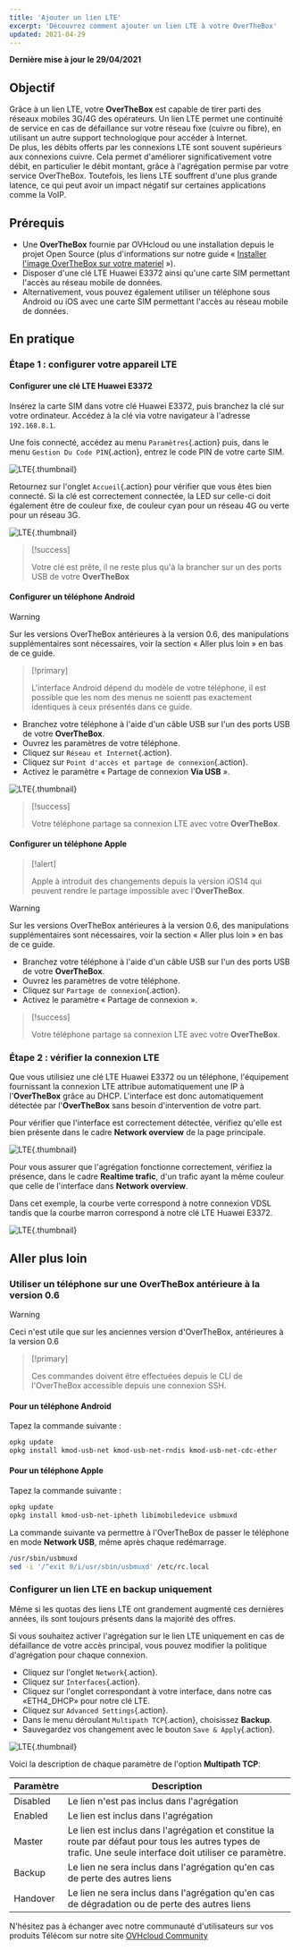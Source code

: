 ```yaml
---
title: 'Ajouter un lien LTE'
excerpt: 'Découvrez comment ajouter un lien LTE à votre OverTheBox'
updated: 2021-04-29
---
```


**Dernière mise à jour le 29/04/2021**

## Objectif

Grâce à un lien LTE, votre **OverTheBox** est capable de tirer parti des réseaux mobiles 3G/4G des opérateurs.
Un lien LTE permet une continuité de service en cas de défaillance sur votre réseau fixe (cuivre ou fibre), en utilisant un autre support technologique pour accéder à Internet.
<br>De plus, les débits offerts par les connexions LTE sont souvent supérieurs aux connexions cuivre. Cela permet d'améliorer significativement votre débit, en particulier le débit montant, grâce à l'agrégation permise par votre service OverTheBox.
Toutefois, les liens LTE souffrent d'une plus grande latence, ce qui peut avoir un impact négatif sur certaines applications comme la VoIP.

## Prérequis

- Une **OverTheBox** fournie par OVHcloud ou une installation depuis le projet Open Source (plus d'informations sur notre guide « [Installer l'image OverTheBox sur votre materiel](/pages/telecom/overthebox/advanced_installer_limage_overthebox_sur_votre_materiel) »).
- Disposer d'une clé LTE Huawei E3372 ainsi qu'une carte SIM permettant l'accès au réseau mobile de données.
- Alternativement, vous pouvez également utiliser un téléphone sous Android ou iOS avec une carte SIM permettant l'accès au réseau mobile de données.

## En pratique

### Étape 1 : configurer votre appareil LTE

#### Configurer une clé LTE Huawei E3372

Insérez la carte SIM dans votre clé Huawei E3372, puis branchez la clé sur votre ordinateur. Accédez à la clé via votre navigateur à l'adresse `192.168.8.1`.

Une fois connecté, accédez au menu `Paramètres`{.action} puis, dans le menu `Gestion Du Code PIN`{.action}, entrez le code PIN de votre carte SIM.

![LTE](images/lte-step1-1.png){.thumbnail}

Retournez sur l'onglet `Accueil`{.action} pour vérifier que vous êtes bien connecté. Si la clé est correctement connectée, la LED sur celle-ci doit également être de couleur fixe, de couleur cyan pour un réseau 4G ou verte pour un réseau 3G.

![LTE](images/lte-step1-2.png){.thumbnail}

> [!success]
>
> Votre clé est prête, il ne reste plus qu'à la brancher sur un des ports USB de votre **OverTheBox**
>

#### Configurer un téléphone Android

> [!warning]
>
> Sur les versions OverTheBox antérieures à la version 0.6, des manipulations supplémentaires sont nécessaires, voir la section « Aller plus loin » en bas de ce guide.
>

> [!primary]
>
> L'interface Android dépend du modèle de votre téléphone, il est possible que les nom des menus ne soientt pas exactement identiques à ceux présentés dans ce guide.
>

- Branchez votre téléphone à l'aide d'un câble USB sur l'un des ports USB de votre **OverTheBox**.
- Ouvrez les paramètres de votre téléphone.
- Cliquez sur `Réseau et Internet`{.action}.
- Cliquez sur `Point d'accès et partage de connexion`{.action}.
- Activez le paramètre « Partage de connexion **Via USB** ».

![LTE](images/lte-step1-3.jpg){.thumbnail}

> [!success]
>
> Votre téléphone partage sa connexion LTE avec votre **OverTheBox**.
>

#### Configurer un téléphone Apple

> [!alert]
>
> Apple à introduit des changements depuis la version iOS14 qui peuvent rendre le partage impossible avec l'**OverTheBox**.
>

> [!warning]
>
> Sur les versions OverTheBox antérieures à la version 0.6, des manipulations supplémentaires sont nécessaires, voir la section « Aller plus loin » en bas de ce guide.
>

- Branchez votre téléphone à l'aide d'un câble USB sur l'un des ports USB de votre **OverTheBox**.
- Ouvrez les paramètres de votre téléphone.
- Cliquez sur `Partage de connexion`{.action}.
- Activez le paramètre « Partage de connexion ».

> [!success]
>
> Votre téléphone partage sa connexion LTE avec votre **OverTheBox**.
>

### Étape 2 : vérifier la connexion LTE

Que vous utilisiez une clé LTE Huawei E3372 ou un téléphone, l'équipement fournissant la connexion LTE attribue automatiquement une IP à l'**OverTheBox** grâce au DHCP. L'interface est donc automatiquement détectée par l'**OverTheBox** sans besoin d'intervention de votre part.

Pour vérifier que l'interface est correctement détectée, vérifiez qu'elle est bien présente dans le cadre **Network overview** de la page principale.

![LTE](images/lte-step2-1.png){.thumbnail}

Pour vous assurer que l'agrégation fonctionne correctement, vérifiez la présence, dans le cadre **Realtime trafic**, d'un trafic ayant la même couleur que celle de l'interface dans **Network overview**.

Dans cet exemple,  la courbe verte correspond à notre connexion VDSL tandis que la courbe marron correspond à notre clé LTE Huawei E3372.

![LTE](images/lte-step2-2.png){.thumbnail}

## Aller plus loin

### Utiliser un téléphone sur une OverTheBox antérieure à la version 0.6

> [!warning]
>
> Ceci n'est utile que sur les anciennes version d'OverTheBox, antérieures à la version 0.6
>

> [!primary]
>
> Ces commandes doivent être effectuées depuis le CLI de l'OverTheBox accessible depuis une connexion SSH.
>

#### Pour un téléphone Android

Tapez la commande suivante :

```bash
opkg update
opkg install kmod-usb-net kmod-usb-net-rndis kmod-usb-net-cdc-ether
```

#### Pour un téléphone Apple

Tapez la commande suivante :

```bash
opkg update
opkg install kmod-usb-net-ipheth libimobiledevice usbmuxd
```

La commande suivante va permettre à l'OverTheBox de passer le téléphone en mode **Network USB**, même après chaque redémarrage.

```bash
/usr/sbin/usbmuxd
sed -i '/^exit 0/i/usr/sbin/usbmuxd' /etc/rc.local
```

### Configurer un lien LTE en backup uniquement

Même si les quotas des liens LTE ont grandement augmenté ces dernières années, ils sont toujours présents dans la majorité des offres.

Si vous souhaitez activer l'agrégation sur le lien LTE uniquement en cas de défaillance de votre accès principal, vous pouvez modifier la politique d'agrégation pour chaque connexion.

- Cliquez sur l'onglet `Network`{.action}.
- Cliquez sur `Interfaces`{.action}.
- Cliquez sur l'onglet correspondant à votre interface, dans notre cas «ETH4_DHCP» pour notre clé LTE.
- Cliquez sur `Advanced Settings`{.action}.
- Dans le menu déroulant `Multipath TCP`{.action}, choisissez **Backup**.
- Sauvegardez vos changement avec le bouton `Save & Apply`{.action}.

![LTE](images/lte-backup.png){.thumbnail}

Voici la description de chaque paramètre de l'option **Multipath TCP**:

Paramètre | Description |
| ------------- | ------------- |
| Disabled  | Le lien n'est pas inclus dans l'agrégation |
| Enabled  | Le lien est inclus dans l'agrégation |
| Master | Le lien est inclus dans l'agrégation et constitue la route par défaut pour tous les autres types de trafic. Une seule interface doit utiliser ce paramètre. |
| Backup | Le lien ne sera inclus dans l'agrégation qu'en cas de perte des autres liens |
| Handover | Le lien ne sera inclus dans l'agrégation qu'en cas de dégradation ou de perte des autres liens |

N'hésitez pas à échanger avec notre communauté d'utilisateurs sur vos produits Télécom sur notre site [OVHcloud Community](https://community.ovh.com/c/telecom)
